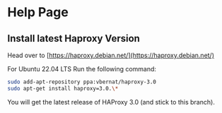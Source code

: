 # Help Page

## Install latest Haproxy Version

Head over to [https://haproxy.debian.net/](https://haproxy.debian.net/)

For Ubuntu 22.04 LTS Run the following command:
```bash 
sudo add-apt-repository ppa:vbernat/haproxy-3.0
sudo apt-get install haproxy=3.0.\*
```
You will get the latest release of HAProxy 3.0 (and stick to this branch). 